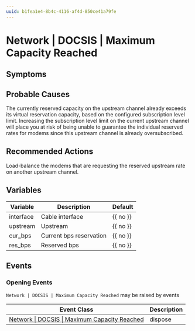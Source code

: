 ```yaml
---
uuid: b1fea1e4-8b4c-4116-af4d-850ce41a79fe
---
```

# Network | DOCSIS | Maximum Capacity Reached

## Symptoms

## Probable Causes

The currently reserved capacity on the upstream channel already exceeds its virtual reservation capacity, based on the configured subscription level limit. Increasing the subscription level limit on the current upstream channel will place you at risk of being unable to guarantee the individual reserved rates for modems since this upstream channel is already oversubscribed.

## Recommended Actions

Load-balance the modems that are requesting the reserved upstream rate on another upstream channel.

## Variables

| Variable  | Description             | Default  |
| --------- | ----------------------- | -------- |
| interface | Cable interface         | {{ no }} |
| upstream  | Upstream                | {{ no }} |
| cur_bps   | Current bps reservation | {{ no }} |
| res_bps   | Reserved bps            | {{ no }} |

## Events

### Opening Events
`Network | DOCSIS | Maximum Capacity Reached` may be raised by events

| Event Class                                                                                                            | Description |
| ---------------------------------------------------------------------------------------------------------------------- | ----------- |
| [Network \| DOCSIS \| Maximum Capacity Reached](../event-classes-reference/network/docsis/maximum-capacity-reached.md) | dispose     |
